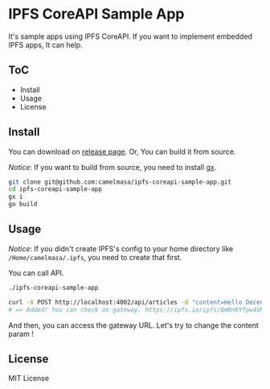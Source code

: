 # IPFS CoreAPI Sample App

It's sample apps using IPFS CoreAPI.
If you want to implement embedded IPFS apps, It can help.

## ToC

- Install
- Usage
- License


## Install

You can download on [release page](https://github.com/camelmasa/ipfs-coreapi-sample-app/releases).
Or, You can build it from source.

*Notice*: If you want to build from source, you need to install [gx](https://github.com/whyrusleeping/gx).

```sh
git clone git@github.com:camelmasa/ipfs-coreapi-sample-app.git
cd ipfs-coreapi-sample-app
gx i
go build
```


## Usage

*Notice*: If you didn't create IPFS's config to your home directory like `/Home/camelmasa/.ipfs`, you need to create that first.

You can call API.
```sh
./ipfs-coreapi-sample-app

curl -X POST http://localhost:4002/api/articles -d "content=Hello Decentralized World"
# => Added! You can check on gateway. https://ipfs.io/ipfs/QmRnKYfpw4VKyMmrWcGzZEd17oU6NgiLTvHQEyGxcjc4EZ
```

And then, you can access the gateway URL.
Let's try to change the content param !


## License

MIT License
